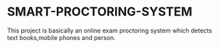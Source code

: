 # SMART-PROCTORING-SYSTEM
This project is basically an online exam proctoring system which detects text books,mobile phones and person.
